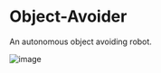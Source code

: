 # Object-Avoider
An autonomous object avoiding robot.

![image](https://user-images.githubusercontent.com/79532873/200167798-0b09a206-b417-4c45-a3cf-6f7a9f01a6e7.png)

